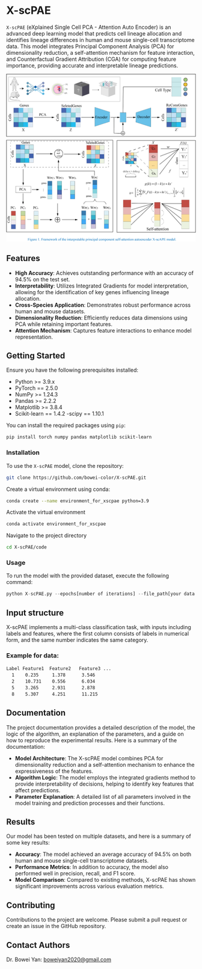 # X-scPAE

`X-scPAE` (eXplained Single Cell PCA - Attention Auto Encoder) is an advanced deep learning model that predicts cell lineage allocation and identifies lineage differences in human and mouse single-cell transcriptome data. 
This model integrates Principal Component Analysis (PCA) for dimensionality reduction, a self-attention mechanism for feature interaction, and Counterfactual Gradient Attribution (CGA) for computing feature importance, providing accurate and interpretable lineage predictions.

![Fig1 Image](Fig1.png "Figure 1: Description of the image")

## Features

- **High Accuracy**: Achieves outstanding performance with an accuracy of 94.5% on the test set.
- **Interpretability**: Utilizes Integrated Gradients for model interpretation, allowing for the identification of key genes influencing lineage allocation.
- **Cross-Species Application**: Demonstrates robust performance across human and mouse datasets.
- **Dimensionality Reduction**: Efficiently reduces data dimensions using PCA while retaining important features.
- **Attention Mechanism**: Captures feature interactions to enhance model representation.

## Getting Started

Ensure you have the following prerequisites installed:
- Python >= 3.9.x
- PyTorch == 2.5.0 
- NumPy >= 1.24.3
- Pandas >= 2.2.2
- Matplotlib >= 3.8.4
- Scikit-learn == 1.4.2
-scipy == 1.10.1

You can install the required packages using `pip`:

```bash
pip install torch numpy pandas matplotlib scikit-learn
```

### Installation

To use the `X-scPAE` model, clone the repository:

```bash
git clone https://github.com/bowei-color/X-scPAE.git
```

Create a virtual environment using conda:

```bash
conda create --name environment_for_xscpae python=3.9
```

Activate the virtual environment

```bash
conda activate environment_for_xscpae
```

Navigate to the project directory

```bash
cd X-scPAE/code
```

### Usage

To run the model with the provided dataset, execute the following command:

```python
python X-scPAE.py --epochs[number of iterations] --file_path[your data file path]
```

## Input structure

X-scPAE implements a multi-class classification task, with inputs including labels and features, where the first column consists of labels in numerical form, and the same number indicates the same category.

### Example for data:

```bash
Label Feature1  Feature2   Feature3 ...
  1    0.235     1.378      3.546
  2    10.731    0.556      6.034
  5    3.265     2.931      2.878
  8    5.307     4.251      11.215
```


## Documentation
The project documentation provides a detailed description of the model, the logic of the algorithm, an explanation of the parameters, and a guide on how to reproduce the experimental results. Here is a summary of the documentation:

- **Model Architecture**: The X-scPAE model combines PCA for dimensionality reduction and a self-attention mechanism to enhance the expressiveness of the features.
- **Algorithm Logic**: The model employs the integrated gradients method to provide interpretability of decisions, helping to identify key features that affect predictions.
- **Parameter Explanation**: A detailed list of all parameters involved in the model training and prediction processes and their functions.

## Results
Our model has been tested on multiple datasets, and here is a summary of some key results:

- **Accuracy**: The model achieved an average accuracy of 94.5% on both human and mouse single-cell transcriptome datasets.
- **Performance Metrics**: In addition to accuracy, the model also performed well in precision, recall, and F1 score.
- **Model Comparison**: Compared to existing methods, X-scPAE has shown significant improvements across various evaluation metrics.

## Contributing

Contributions to the project are welcome. Please submit a pull request or create an issue in the GitHub repository.

## Contact Authors

Dr. Bowei Yan: boweiyan2020@gmail.com
